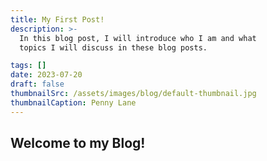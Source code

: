 ```yaml
---
title: My First Post!
description: >- 
  In this blog post, I will introduce who I am and what 
  topics I will discuss in these blog posts.

tags: []
date: 2023-07-20
draft: false
thumbnailSrc: /assets/images/blog/default-thumbnail.jpg
thumbnailCaption: Penny Lane
---
```


## Welcome to my Blog!


